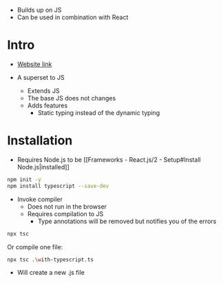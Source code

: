 - Builds up on JS
- Can be used in combination with React

# Intro

- [Website link](https://www.typescriptlang.org/)

- A superset to JS
	- Extends JS
	- The base JS does not changes
	- Adds features
		- Static typing instead of the dynamic typing

# Installation

- Requires Node.js to be [[Frameworks - React.js/2 - Setup#Install Node.js|installed]]

```bash
npm init -y
npm install typescript --save-dev
```

- Invoke compiler
	- Does not run in the browser
	- Requires compilation to JS
		- Type annotations will be removed but notifies you of the errors

```bash
npx tsc
```

Or compile one file:
```bash
npx tsc .\with-typescript.ts
```

- Will create a new .js file